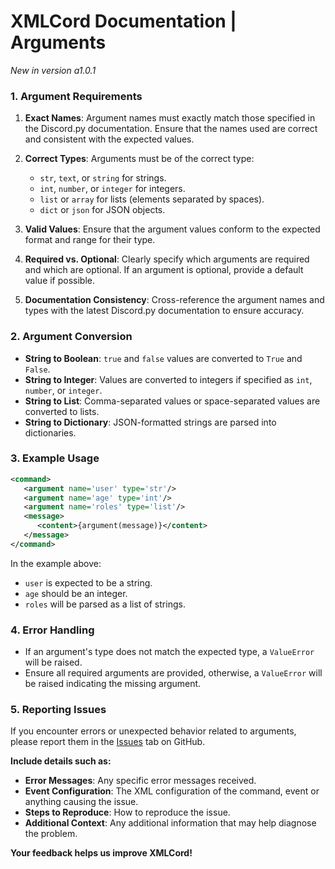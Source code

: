 # XMLCord Documentation | Arguments

*New in version a1.0.1*

### 1. Argument Requirements

1. **Exact Names**: Argument names must exactly match those specified in the Discord.py documentation. Ensure that the names used are correct and consistent with the expected values.

2. **Correct Types**: Arguments must be of the correct type:
   - `str`, `text`, or `string` for strings.
   - `int`, `number`, or `integer` for integers.
   - `list` or `array` for lists (elements separated by spaces).
   - `dict` or `json` for JSON objects.

3. **Valid Values**: Ensure that the argument values conform to the expected format and range for their type.

4. **Required vs. Optional**: Clearly specify which arguments are required and which are optional. If an argument is optional, provide a default value if possible.

5. **Documentation Consistency**: Cross-reference the argument names and types with the latest Discord.py documentation to ensure accuracy.

### 2. Argument Conversion

- **String to Boolean**: `true` and `false` values are converted to `True` and `False`.
- **String to Integer**: Values are converted to integers if specified as `int`, `number`, or `integer`.
- **String to List**: Comma-separated values or space-separated values are converted to lists.
- **String to Dictionary**: JSON-formatted strings are parsed into dictionaries.

### 3. Example Usage

```xml
<command>
   <argument name='user' type='str'/>
   <argument name='age' type='int'/>
   <argument name='roles' type='list'/>
   <message>
      <content>{argument(message)}</content>
   </message>
</command>
```

In the example above:
- `user` is expected to be a string.
- `age` should be an integer.
- `roles` will be parsed as a list of strings.

### 4. Error Handling

- If an argument's type does not match the expected type, a `ValueError` will be raised.
- Ensure all required arguments are provided, otherwise, a `ValueError` will be raised indicating the missing argument.

### 5. Reporting Issues

If you encounter errors or unexpected behavior related to arguments, please report them in the [Issues](https://github.com/MateOp1337/XMLCord/issues) tab on GitHub.

**Include details such as:**

- **Error Messages**: Any specific error messages received.
- **Event Configuration**: The XML configuration of the command, event or anything causing the issue.
- **Steps to Reproduce**: How to reproduce the issue.
- **Additional Context**: Any additional information that may help diagnose the problem.

**Your feedback helps us improve XMLCord!**
